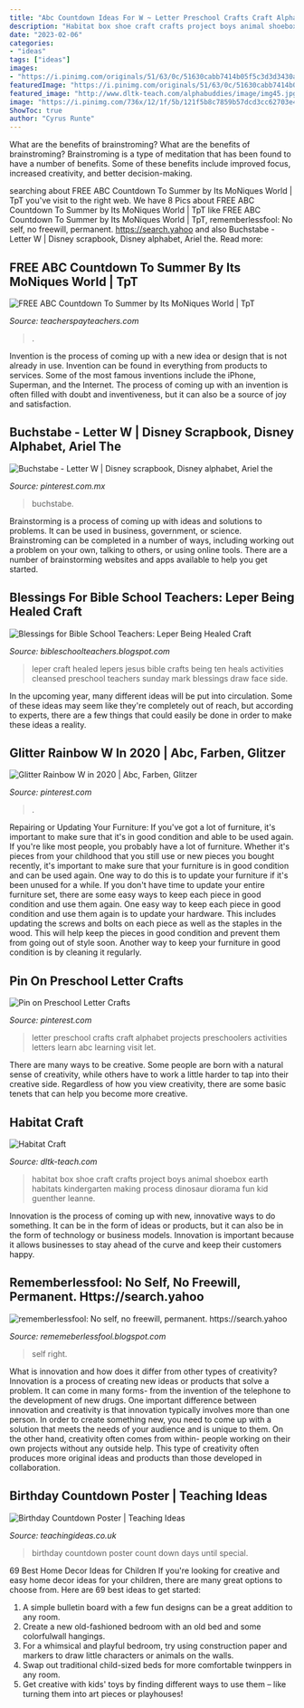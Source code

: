 ```yaml
---
title: "Abc Countdown Ideas For W ~ Letter Preschool Crafts Craft Alphabet Projects Preschoolers Activities Letters Learn Abc Learning Visit Let"
description: "Habitat box shoe craft crafts project boys animal shoebox earth habitats kindergarten making process dinosaur diorama fun kid guenther leanne"
date: "2023-02-06"
categories:
- "ideas"
tags: ["ideas"]
images:
- "https://i.pinimg.com/originals/51/63/0c/51630cabb7414b05f5c3d3d3430ab859.jpg"
featuredImage: "https://i.pinimg.com/originals/51/63/0c/51630cabb7414b05f5c3d3d3430ab859.jpg"
featured_image: "http://www.dltk-teach.com/alphabuddies/image/img45.jpg"
image: "https://i.pinimg.com/736x/12/1f/5b/121f5b8c7859b57dcd3cc62703e4408e.jpg"
ShowToc: true
author: "Cyrus Runte"
---
```



What are the benefits of brainstroming?
What are the benefits of brainstroming? Brainstroming is a type of meditation that has been found to have a number of benefits. Some of these benefits include improved focus, increased creativity, and better decision-making.

	

		
searching about FREE ABC Countdown To Summer by Its MoNiques World | TpT you've visit to the right web. We have 8 Pics about FREE ABC Countdown To Summer by Its MoNiques World | TpT like FREE ABC Countdown To Summer by Its MoNiques World | TpT, rememberlessfool: No self, no freewill, permanent. https://search.yahoo and also Buchstabe - Letter W | Disney scrapbook, Disney alphabet, Ariel the. Read more:
		
    
## FREE ABC Countdown To Summer By Its MoNiques World | TpT

<img loading=lazy src="https://ecdn.teacherspayteachers.com/thumbitem/FREE-ABC-Countdown-To-Summer-4531895-1556189507/original-4531895-1.jpg" onerror="this.onerror=null;this.src='https://tse1.mm.bing.net/th?id=OIP.pi5Hy3sHm8IvV9acN0RNpAAAAA&amp;pid=15.1';" alt="FREE ABC Countdown To Summer by Its MoNiques World | TpT">

_Source: teacherspayteachers.com_

>. 

	

Invention is the process of coming up with a new idea or design that is not already in use. Invention can be found in everything from products to services. Some of the most famous inventions include the iPhone, Superman, and the Internet. The process of coming up with an invention is often filled with doubt and inventiveness, but it can also be a source of joy and satisfaction.

    
## Buchstabe - Letter W | Disney Scrapbook, Disney Alphabet, Ariel The

<img loading=lazy src="https://i.pinimg.com/736x/12/1f/5b/121f5b8c7859b57dcd3cc62703e4408e.jpg" onerror="this.onerror=null;this.src='https://tse1.mm.bing.net/th?id=OIP.zTkZRIHAPjwXGsESH8z8agHaLE&amp;pid=15.1';" alt="Buchstabe - Letter W | Disney scrapbook, Disney alphabet, Ariel the">

_Source: pinterest.com.mx_

>buchstabe. 

	

Brainstorming is a process of coming up with ideas and solutions to problems. It can be used in business, government, or science. Brainstroming can be completed in a number of ways, including working out a problem on your own, talking to others, or using online tools. There are a number of brainstorming websites and apps available to help you get started.

    
## Blessings For Bible School Teachers: Leper Being Healed Craft

<img loading=lazy src="http://1.bp.blogspot.com/_Joks7H6wSZ4/TLEVzzLk-YI/AAAAAAAAFcs/lHZAutBZQR8/s1600/IMG_3663.JPG" onerror="this.onerror=null;this.src='https://tse4.mm.bing.net/th?id=OIP.a-5WR1TbKijIxfM73SN8bQHaLG&amp;pid=15.1';" alt="Blessings for Bible School Teachers: Leper Being Healed Craft">

_Source: bibleschoolteachers.blogspot.com_

>leper craft healed lepers jesus bible crafts being ten heals activities cleansed preschool teachers sunday mark blessings draw face side. 

	

In the upcoming year, many different ideas will be put into circulation. Some of these ideas may seem like they're completely out of reach, but according to experts, there are a few things that could easily be done in order to make these ideas a reality.

    
## Glitter Rainbow W In 2020 | Abc, Farben, Glitzer

<img loading=lazy src="https://i.pinimg.com/originals/51/63/0c/51630cabb7414b05f5c3d3d3430ab859.jpg" onerror="this.onerror=null;this.src='https://tse1.mm.bing.net/th?id=OIP.dQ_cE9hyvKsYsgRbQV3HTAHaLE&amp;pid=15.1';" alt="Glitter Rainbow W in 2020 | Abc, Farben, Glitzer">

_Source: pinterest.com_

>. 

	

Repairing or Updating Your Furniture: If you've got a lot of furniture, it's important to make sure that it's in good condition and able to be used again.
If you're like most people, you probably have a lot of furniture. Whether it's pieces from your childhood that you still use or new pieces you bought recently, it's important to make sure that your furniture is in good condition and can be used again. One way to do this is to update your furniture if it's been unused for a while. If you don't have time to update your entire furniture set, there are some easy ways to keep each piece in good condition and use them again. 
One easy way to keep each piece in good condition and use them again is to update your hardware. This includes updating the screws and bolts on each piece as well as the staples in the wood. This will help keep the pieces in good condition and prevent them from going out of style soon. Another way to keep your furniture in good condition is by cleaning it regularly.

    
## Pin On Preschool Letter Crafts

<img loading=lazy src="https://i.pinimg.com/originals/22/ca/88/22ca88bbb25b68f2fdaccec8e7fb016e.jpg" onerror="this.onerror=null;this.src='https://tse2.mm.bing.net/th?id=OIP.Tx9_uztvDO0p0KcCG5j5-gHaKe&amp;pid=15.1';" alt="Pin on Preschool Letter Crafts">

_Source: pinterest.com_

>letter preschool crafts craft alphabet projects preschoolers activities letters learn abc learning visit let. 

	

There are many ways to be creative. Some people are born with a natural sense of creativity, while others have to work a little harder to tap into their creative side. Regardless of how you view creativity, there are some basic tenets that can help you become more creative.

    
## Habitat Craft

<img loading=lazy src="http://www.dltk-teach.com/alphabuddies/image/img45.jpg" onerror="this.onerror=null;this.src='https://tse3.mm.bing.net/th?id=OIP.tfsI5c4Es-ttKLdUDVh49AHaE9&amp;pid=15.1';" alt="Habitat Craft">

_Source: dltk-teach.com_

>habitat box shoe craft crafts project boys animal shoebox earth habitats kindergarten making process dinosaur diorama fun kid guenther leanne. 

	

Innovation is the process of coming up with new, innovative ways to do something. It can be in the form of ideas or products, but it can also be in the form of technology or business models. Innovation is important because it allows businesses to stay ahead of the curve and keep their customers happy.

    
## Rememberlessfool: No Self, No Freewill, Permanent. Https://search.yahoo

<img loading=lazy src="https://1.bp.blogspot.com/-OfcYCldj_fo/XkYH1x4TlaI/AAAAAAAAcsw/IDY6d0rYxogrn_FngfDP7TzWtPHiI5f_QCLcBGAsYHQ/s1600/Untitled439.png" onerror="this.onerror=null;this.src='https://tse4.mm.bing.net/th?id=OIP.OgMWNQG7pK7PkFSZhdbeZAHaEK&amp;pid=15.1';" alt="rememberlessfool: No self, no freewill, permanent. https://search.yahoo">

_Source: rememeberlessfool.blogspot.com_

>self right. 

	

What is innovation and how does it differ from other types of creativity?
Innovation is a process of creating new ideas or products that solve a problem. It can come in many forms- from the invention of the telephone to the development of new drugs. 
One important difference between innovation and creativity is that innovation typically involves more than one person. In order to create something new, you need to come up with a solution that meets the needs of your audience and is unique to them. On the other hand, creativity often comes from within- people working on their own projects without any outside help. This type of creativity often produces more original ideas and products than those developed in collaboration.

    
## Birthday Countdown Poster | Teaching Ideas

<img loading=lazy src="https://www.teachingideas.co.uk/sites/default/files/styles/718w/public/countdownbirthday.jpg?itok=MbulyAC-" onerror="this.onerror=null;this.src='https://tse2.mm.bing.net/th?id=OIP.LHhUW4YWcn4R7K20MAoWlwHaFO&amp;pid=15.1';" alt="Birthday Countdown Poster | Teaching Ideas">

_Source: teachingideas.co.uk_

>birthday countdown poster count down days until special. 

	

69 Best Home Decor Ideas for Children
If you're looking for creative and easy home decor ideas for your children, there are many great options to choose from. Here are 69 best ideas to get started: 
1. A simple bulletin board with a few fun designs can be a great addition to any room. 
2. Create a new old-fashioned bedroom with an old bed and some colorfulwall hangings. 
3. For a whimsical and playful bedroom, try using construction paper and markers to draw little characters or animals on the walls. 
4. Swap out traditional child-sized beds for more comfortable twinppers in any room. 
5. Get creative with kids' toys by finding different ways to use them – like turning them into art pieces or playhouses! 

